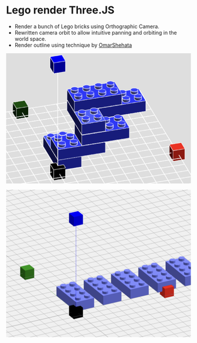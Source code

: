 # Lego render Three.JS

- Render a bunch of Lego bricks using Orthographic Camera. 
- Rewritten camera orbit to allow intuitive panning and orbiting in the world space.
- Render outline using technique by [OmarShehata](https://github.com/OmarShehata/webgl-outlines/tree/4d94f360e083540c8bb860bed3509c0d4528d22c)


![6 July 2025](./images/250706.png)

![render-output](./images//brick-render.png)